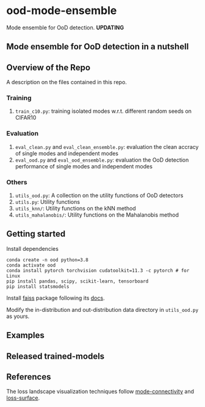 # ood-mode-ensemble
Mode ensemble for OoD detection. **UPDATING**


## Mode ensemble for OoD detection in a nutshell

## Overview of the Repo

A description on the files contained in this repo.

### Training
1. `train_c10.py`: training isolated modes w.r.t. different random seeds on CIFAR10

### Evaluation
1. `eval_clean.py` and `eval_clean_ensemble.py`: evaluation the clean accracy of single modes and independent modes
2. `eval_ood.py` and `eval_ood_ensemble.py`: evaluation the OoD detection performance of single modes and independent modes

### Others
1. `utils_ood.py`: A collection on the utility functions of OoD detectors
2. `utils.py`: Utility functions
3. `utils_knn/`: Utility functions on the kNN method
4. `utils_mahalanobis/`: Utility functions on the Mahalanobis method

## Getting started
Install dependencies
```
conda create -n ood python=3.8
conda activate ood
conda install pytorch torchvision cudatoolkit=11.3 -c pytorch # for Linux
pip install pandas, scipy, scikit-learn, tensorboard
pip install statsmodels
```
Install [faiss](https://github.com/facebookresearch/faiss/tree/main) package following its [docs](https://github.com/facebookresearch/faiss/blob/main/INSTALL.md).

Modify the in-distribution and out-distribution data directory in `utils_ood.py` as yours.

## Examples

## Released trained-models

## References
The loss landscape visualization techniques follow [mode-connectivity](https://github.com/timgaripov/dnn-mode-connectivity) and [loss-surface](https://github.com/tomgoldstein/loss-landscape).